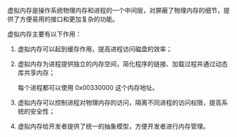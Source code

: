 虚拟内存是操作系统物理内存和进程的一个中间层，对屏蔽了物理内存的细节，提供了方便易用的接口和更加复杂的功能。

虚拟内存主要有以下作用：

1. 虚拟内存可以起到缓存作用，提高进程访问磁盘的效率；

2. 虚拟内存为进程提供独立的内存空间，简化程序的链接、加载过程并通过动态库共享内存；

    每个进程都可以使用 0x00330000 这个内存地址。

3. 虚拟内存可以控制进程对物理内存的访问，隔离不同进程的访问权限，提高系统的安全性；

4. 虚拟内存给开发者提供了统一的抽象模型，方便开发者进行内存管理。